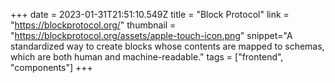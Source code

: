 +++
date = 2023-01-31T21:51:10.549Z
title = "Block Protocol"
link = "https://blockprotocol.org/"
thumbnail = "https://blockprotocol.org/assets/apple-touch-icon.png"
snippet="A standardized way to create blocks whose contents are mapped to schemas, which are both human and machine-readable."
tags = ["frontend", "components"]
+++
